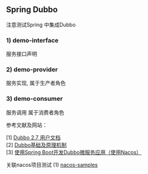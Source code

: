 ## Spring Dubbo

注意测试Spring 中集成Dubbo 

### 1) demo-interface 

服务接口声明

### 2) demo-provider 

服务实现, 属于生产者角色

### 3) demo-consumer

服务调用 属于消费者角色



参考文献及网站：

[1] [Dubbo 2.7 用户文档](https://dubbo.apache.org/zh/docs/v2.7/user/)  
[2] [Dubbo基础及原理机制](https://blog.csdn.net/wender/article/details/125233339)  
[3] [使用Spring Boot开发Dubbo微服务应用（使用Nacos）](https://help.aliyun.com/document_detail/99301.html)  


关联nacos项目测试
(1) [nacos-samples](https://github.com/truth/nacos-samples)  

